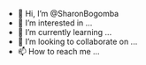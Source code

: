 - 👋 Hi, I’m @SharonBogomba
- 👀 I’m interested in ...
- 🌱 I’m currently learning ...
- 💞️ I’m looking to collaborate on ...
- 📫 How to reach me ...

<!---
SharonBogomba/SharonBogomba is a ✨ special ✨ repository because its `README.md` (this file) appears on your GitHub profile.
You can click the Preview link to take a look at your changes.
--->
